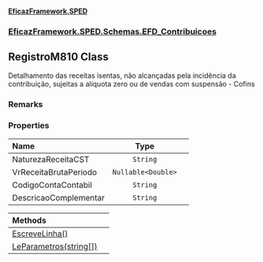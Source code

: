 #### [EficazFramework.SPED](EficazFrameworkSPED.md 'EficazFramework SPED')
### [EficazFramework.SPED.Schemas.EFD_Contribuicoes](EficazFramework.SPED.Schemas.EFD_Contribuicoes.md 'EficazFramework.SPED.Schemas.EFD_Contribuicoes')

## RegistroM810 Class

Detalhamento das receitas isentas, não alcançadas pela incidência da contribuição, sujeitas a alíquota zero ou de vendas com suspensão - Cofins

### Remarks
### Properties

| Name | Type | |
| :--- | :---: | :--- |
| NaturezaReceitaCST | `String` |  |
| VrReceitaBrutaPeriodo | `Nullable<Double>` |  |
| CodigoContaContabil | `String` |  |
| DescricaoComplementar | `String` |  |

| Methods | |
| :--- | :--- |
| [EscreveLinha()](EficazFramework.SPED.Schemas.EFD_Contribuicoes/RegistroM810/EscreveLinha().md 'EficazFramework.SPED.Schemas.EFD_Contribuicoes.RegistroM810.EscreveLinha()') | |
| [LeParametros(string[])](EficazFramework.SPED.Schemas.EFD_Contribuicoes/RegistroM810/LeParametros(string[]).md 'EficazFramework.SPED.Schemas.EFD_Contribuicoes.RegistroM810.LeParametros(string[])') | |
